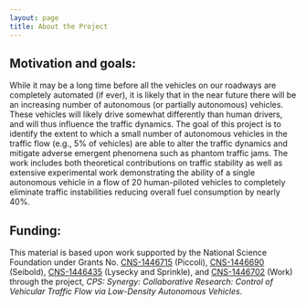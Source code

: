 ```yaml
---
layout: page
title: About the Project
---
```


<h2>Motivation and goals:</h2>
While it may be a long time before all the vehicles on our roadways are completely automated (if ever), it is likely that in the near future there will be an increasing number of autonomous (or partially autonomous) vehicles. These vehicles will likely drive somewhat differently than human drivers, and will thus influence the traffic dynamics.  The goal of this project is to identify the extent to which a small number of autonomous vehicles in the traffic flow (e.g., 5&#37; of vehicles) are able to alter the traffic dynamics and mitigate adverse emergent phenomena such as phantom traffic jams. The work includes both theoretical contributions on traffic stability as well as extensive experimental work demonstrating the ability of a single autonomous vehicle in a flow of 20 human-piloted vehicles to completely eliminate traffic instabilities reducing overall fuel consumption by nearly 40&#37;.

<h2>Funding:</h2>
This material is based upon work supported by the National Science Foundation under Grants No. <a href="https://www.nsf.gov/awardsearch/showAward?AWD_ID=1446715">CNS-1446715</a> (Piccoli), <a href="https://www.nsf.gov/awardsearch/showAward?AWD_ID=1446690">CNS-1446690</a> (Seibold), <a href="https://nsf.gov/awardsearch/showAward?AWD_ID=1446435">CNS-1446435</a> (Lysecky and Sprinkle), and <a href="https://www.nsf.gov/awardsearch/showAward?AWD_ID=1446702">CNS-1446702</a> (Work) through the project, <i>CPS: Synergy: Collaborative Research: Control of Vehicular Traffic Flow via Low-Density Autonomous Vehicles</i>.